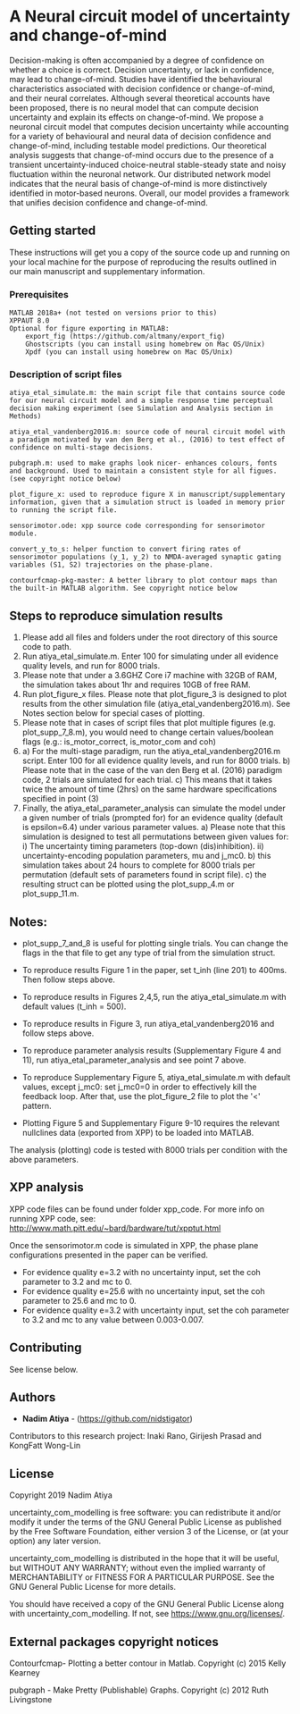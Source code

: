 # A Neural circuit model of uncertainty and change-of-mind

Decision-making is often accompanied by a degree of confidence on whether a choice is correct. Decision uncertainty, or lack in confidence, may lead to change-of-mind. Studies have identified the behavioural characteristics associated with decision confidence or change-of-mind, and their neural correlates. Although several theoretical accounts have been proposed, there is no neural model that can compute decision uncertainty and explain its effects on change-of-mind. We propose a neuronal circuit model that computes decision uncertainty while accounting for a variety of behavioural and neural data of decision confidence and change-of-mind, including testable model predictions. Our theoretical analysis suggests that change-of-mind occurs due to the presence of a transient uncertainty-induced choice-neutral stable-steady state and noisy fluctuation within the neuronal network. Our distributed network model indicates that the neural basis of change-of-mind is more distinctively identified in motor-based neurons. Overall, our model provides a framework that unifies decision confidence and change-of-mind.

## Getting started

These instructions will get you a copy of the source code up and running on your local machine for the purpose of reproducing the results outlined in our main manuscript and supplementary information.

### Prerequisites


```
MATLAB 2018a+ (not tested on versions prior to this)
XPPAUT 8.0
Optional for figure exporting in MATLAB:
	export_fig (https://github.com/altmany/export_fig)
	Ghostscripts (you can install using homebrew on Mac OS/Unix)
	Xpdf (you can install using homebrew on Mac OS/Unix)
```

### Description of script files

```
atiya_etal_simulate.m: the main script file that contains source code for our neural circuit model and a simple response time perceptual decision making experiment (see Simulation and Analysis section in Methods)

atiya_etal_vandenberg2016.m: source code of neural circuit model with a paradigm motivated by van den Berg et al., (2016) to test effect of confidence on multi-stage decisions.

pubgraph.m: used to make graphs look nicer- enhances colours, fonts and background. Used to maintain a consistent style for all figues. (see copyright notice below)

plot_figure_x: used to reproduce figure X in manuscript/supplementary information, given that a simulation struct is loaded in memory prior to running the script file.

sensorimotor.ode: xpp source code corresponding for sensorimotor module.

convert_y_to_s: helper function to convert firing rates of sensorimotor populations (y_1, y_2) to NMDA-averaged synaptic gating variables (S1, S2) trajectories on the phase-plane.

contourfcmap-pkg-master: A better library to plot contour maps than the built-in MATLAB algorithm. See copyright notice below
```

## Steps to reproduce simulation results

1. Please add all files and folders under the root directory of this source code to path.
2. Run atiya_etal_simulate.m. Enter 100 for simulating under all evidence quality levels, and run for 8000 trials.
3. Please note that under a 3.6GHZ Core i7 machine with 32GB of RAM, the simulation takes about 1hr and requires 10GB of free RAM. 
4. Run plot_figure_x files. Please note that plot_figure_3 is designed to plot results from the other simulation file (atiya_etal_vandenberg2016.m). See Notes section below for special cases of plotting.
5. Please note that in cases of script files that plot multiple figures (e.g. plot_supp_7_8.m), you would need to change certain values/boolean flags (e.g.: is_motor_correct, is_motor_com and coh)
6. a) For the multi-stage paradigm, run the atiya_etal_vandenberg2016.m script. Enter 100 for all evidence quality levels, and run for 8000 trials. 
   b) Please note that in the case of the van den Berg et al. (2016) paradigm code, 2 trials are simulated for each trial.
   c) This means that it takes twice the amount of time (2hrs) on the same hardware specifications specified in point (3)
7. Finally, the atiya_etal_parameter_analysis can simulate the model under a given number of trials (prompted for) for an evidence quality (default is epsilon=6.4) under various parameter values. 
    a) Please note that this simulation is designed to test all permutations between given values for:
        i) The uncertainty timing parameters (top-down (dis)inhibition).
        ii) uncertainty-encoding population parameters, mu and j_mc0.
    b) this simulation takes about 24 hours to complete for 8000 trials per permutation (default sets of parameters found in script file).
    c) the resulting struct can be plotted using the plot_supp_4.m or plot_supp_11.m.

## Notes: 

- plot_supp_7_and_8 is useful for plotting single trials. You can change the flags in the that file to get any type of trial from the simulation struct. 

- To reproduce results Figure 1 in the paper, set t_inh (line 201) to 400ms. Then follow steps above.
- To reproduce results in Figures 2,4,5, run the atiya_etal_simulate.m with default values (t_inh = 500).
- To reproduce results in Figure 3, run atiya_etal_vandenberg2016 and follow steps above.
- To reproduce parameter analysis results (Supplementary Figure 4 and 11), run atiya_etal_parameter_analysis and see point 7 above. 
- To reproduce Supplementary Figure 5, atiya_etal_simulate.m with default values, except j_mc0: set j_mc0=0 in order to effectively kill the feedback loop. After that, use the plot_figure_2 file to plot the '<' pattern.

- Plotting Figure 5 and Supplementary Figure 9-10 requires the relevant nullclines data (exported from XPP) to be loaded into MATLAB. 

The analysis (plotting) code is tested with 8000 trials per condition with the above parameters. 

## XPP analysis
XPP code files can be found under folder xpp_code. For more info on running XPP code, see: http://www.math.pitt.edu/~bard/bardware/tut/xpptut.html

Once the sensorimotor.m code is simulated in XPP, the phase plane configurations presented in the paper can be verified.

- For evidence quality e=3.2 with no uncertainty input, set the coh parameter to 3.2 and mc to 0.
- For evidence quality e=25.6 with no uncertainty input, set the coh parameter to 25.6 and mc to 0.
- For evidence quality e=3.2 with uncertainty input, set the coh parameter to 3.2 and mc to any value between 0.003-0.007.

## Contributing

See license below.

## Authors

* **Nadim Atiya** - (https://github.com/nidstigator)

Contributors to this research project: Inaki Rano, Girijesh Prasad and KongFatt Wong-Lin


## License

Copyright 2019 Nadim Atiya

uncertainty_com_modelling is free software: you can redistribute it and/or modify
it under the terms of the GNU General Public License as published by
the Free Software Foundation, either version 3 of the License, or
(at your option) any later version.

uncertainty_com_modelling is distributed in the hope that it will be useful,
but WITHOUT ANY WARRANTY; without even the implied warranty of
MERCHANTABILITY or FITNESS FOR A PARTICULAR PURPOSE.  See the
GNU General Public License for more details.

You should have received a copy of the GNU General Public License
along with uncertainty_com_modelling.  If not, see <https://www.gnu.org/licenses/>.


## External packages copyright notices
Contourfcmap- Plotting a better contour in Matlab. Copyright (c) 2015 Kelly Kearney


pubgraph - Make Pretty (Publishable) Graphs. Copyright (c) 2012 Ruth Livingstone


